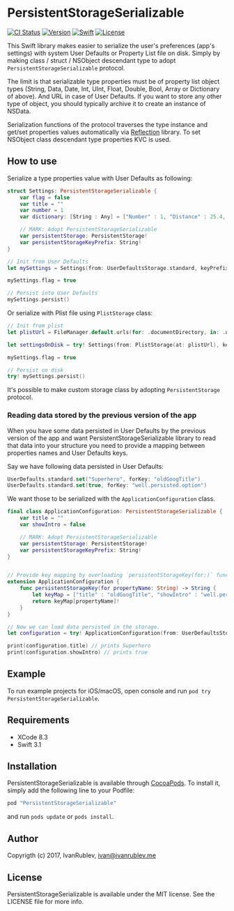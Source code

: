 # PersistentStorageSerializable

[![CI Status](http://img.shields.io/travis/IvanRublev/PersistentStorageSerializable.svg?style=flat)](https://travis-ci.org/IvanRublev/PersistentStorageSerializable) [![Version](https://img.shields.io/cocoapods/v/PersistentStorageSerializable.svg?style=flat)](http://cocoapods.org/pods/PersistentStorageSerializable) [![Swift](https://img.shields.io/badge/Swift-3.1-orange.svg?style=flat)](https://img.shields.io/badge/Swift-3.1-orange.svg?style=flat) [![License](https://img.shields.io/cocoapods/l/PersistentStorageSerializable.svg?style=flat)](http://cocoapods.org/pods/PersistentStorageSerializable)

This Swift library makes easier to serialize the user's preferences (app's settings) with system User Defaults or Property List file on disk. Simply by making class / struct / NSObject descendant type to adopt `PersistentStorageSerializable` protocol.

The limit is that serializable type properties must be of property list object types (String, Data, Date, Int, UInt, Float, Double, Bool, Array or Dictionary of above). And URL in case of User Defaults. If you want to store any other type of object, you should typically archive it to create an instance of NSData.

Serialization functions of the protocol traverses the type instance and get/set properties values automatically via [Reflection](https://github.com/Zewo/Reflection) library. To set NSObject class descendant type properties KVC is used.

## How to use

Serialize a type properties value with User Defaults as following:

```swift
struct Settings: PersistentStorageSerializable {
    var flag = false
    var title = ""
    var number = 1
    var dictionary: [String : Any] = ["Number" : 1, "Distance" : 25.4, "Label" : "Hello"]

    // MARK: Adopt PersistentStorageSerializable
    var persistentStorage: PersistentStorage!
    var persistentStorageKeyPrefix: String!
}

// Init from User Defaults
let mySettings = Settings(from: UserDefaultsStorage.standard, keyPrefix: "Settings")

mySettings.flag = true

// Persist into User Defaults
mySettings.persist()
```

Or serialize with Plist file using `PlistStorage` class:

```swift
// Init from plist
let plistUrl = FileManager.default.urls(for: .documentDirectory, in: .userDomainMask).last!.appendingPathComponent("storage.plist")

let settingsOnDisk = try! Settings(from: PlistStorage(at: plistUrl), keyPrefix: "Settings")

mySettings.flag = true

// Persist on disk
try! mySettings.persist()
```

It's possible to make custom storage class by adopting `PersistentStorage` protocol.

### Reading data stored by the previous version of the app

When you have some data persisted in User Defaults by the previous version of the app and want PersistentStorageSerializable library to read that data into your structure you need to provide a mapping between properties names and User Defaults keys.

Say we have following data persisted in User Defaults:

```swift
UserDefaults.standard.set("Superhero", forKey: "oldGoogTitle")
UserDefaults.standard.set(true, forKey: "well.persisted.option")
```

We want those to be serialized with the `ApplicationConfiguration` class.

```swift
final class ApplicationConfiguration: PersistentStorageSerializable {
    var title = ""
    var showIntro = false

    // MARK: Adopt PersistentStorageSerializable
    var persistentStorage: PersistentStorage!
    var persistentStorageKeyPrefix: String!
}


// Provide key mapping by overloading `persistentStorageKey(for:)` function.
extension ApplicationConfiguration {
    func persistentStorageKey(for propertyName: String) -> String {
        let keyMap = ["title" : "oldGoogTitle", "showIntro" : "well.persisted.option"]
        return keyMap[propertyName]!
    }
}

// Now we can load data persisted in the storage.
let configuration = try! ApplicationConfiguration(from: UserDefaultsStorage.standard, keyPrefix: "")

print(configuration.title) // prints Superhero
print(configuration.showIntro) // prints true
```

## Example

To run example projects for iOS/macOS, open console and run `pod try PersistentStorageSerializable`.

## Requirements

- XCode 8.3
- Swift 3.1

## Installation

PersistentStorageSerializable is available through [CocoaPods](http://cocoapods.org). To install it, simply add the following line to your Podfile:

```ruby
pod "PersistentStorageSerializable"
```

and run `pods update` or `pods install`.

## Author

Copyrigth (c) 2017, IvanRublev, ivan@ivanrublev.me

## License

PersistentStorageSerializable is available under the MIT license. See the LICENSE file for more info.
